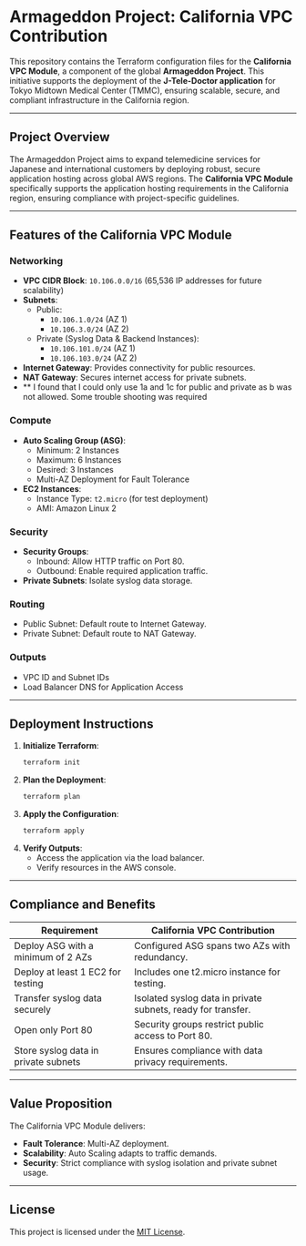 
# Armageddon Project: California VPC Contribution

This repository contains the Terraform configuration files for the **California VPC Module**, a component of the global **Armageddon Project**. This initiative supports the deployment of the **J-Tele-Doctor application** for Tokyo Midtown Medical Center (TMMC), ensuring scalable, secure, and compliant infrastructure in the California region.

---

## Project Overview

The Armageddon Project aims to expand telemedicine services for Japanese and international customers by deploying robust, secure application hosting across global AWS regions. The **California VPC Module** specifically supports the application hosting requirements in the California region, ensuring compliance with project-specific guidelines.

---

## Features of the California VPC Module

### Networking
- **VPC CIDR Block**: `10.106.0.0/16` (65,536 IP addresses for future scalability)
- **Subnets**:
  - Public:
    - `10.106.1.0/24` (AZ 1)
    - `10.106.3.0/24` (AZ 2)
  - Private (Syslog Data & Backend Instances):
    - `10.106.101.0/24` (AZ 1)
    - `10.106.103.0/24` (AZ 2)
- **Internet Gateway**: Provides connectivity for public resources.
- **NAT Gateway**: Secures internet access for private subnets.
- ** I found that I could only use 1a and 1c for public and private as b was not allowed. Some trouble shooting was required

### Compute
- **Auto Scaling Group (ASG)**:
  - Minimum: 2 Instances
  - Maximum: 6 Instances
  - Desired: 3 Instances
  - Multi-AZ Deployment for Fault Tolerance
- **EC2 Instances**:
  - Instance Type: `t2.micro` (for test deployment)
  - AMI: Amazon Linux 2


### Security
- **Security Groups**:
  - Inbound: Allow HTTP traffic on Port 80.
  - Outbound: Enable required application traffic.
- **Private Subnets**: Isolate syslog data storage.

### Routing
- Public Subnet: Default route to Internet Gateway.
- Private Subnet: Default route to NAT Gateway.

### Outputs
- VPC ID and Subnet IDs
- Load Balancer DNS for Application Access

---

## Deployment Instructions

1. **Initialize Terraform**:
   ```bash
   terraform init
   ```
2. **Plan the Deployment**:
   ```bash
   terraform plan
   ```
3. **Apply the Configuration**:
   ```bash
   terraform apply
   ```
4. **Verify Outputs**:
   - Access the application via the load balancer.
   - Verify resources in the AWS console.

---

## Compliance and Benefits

| **Requirement**                 | **California VPC Contribution**                                 |
|----------------------------------|----------------------------------------------------------------|
| Deploy ASG with a minimum of 2 AZs | Configured ASG spans two AZs with redundancy.                 |
| Deploy at least 1 EC2 for testing  | Includes one t2.micro instance for testing.                |
| Transfer syslog data securely      | Isolated syslog data in private subnets, ready for transfer.  |
| Open only Port 80                  | Security groups restrict public access to Port 80.           |
| Store syslog data in private subnets | Ensures compliance with data privacy requirements.         |

---

## Value Proposition

The California VPC Module delivers:
- **Fault Tolerance**: Multi-AZ deployment.
- **Scalability**: Auto Scaling adapts to traffic demands.
- **Security**: Strict compliance with syslog isolation and private subnet usage.

---

## License

This project is licensed under the [MIT License](LICENSE).


